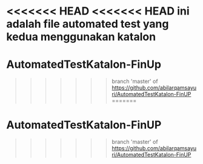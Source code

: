 <<<<<<< HEAD
<<<<<<< HEAD
ini adalah file automated test yang kedua menggunakan katalon
=======
# AutomatedTestKatalon-FinUp
>>>>>>> branch 'master' of https://github.com/abilarqamsayuri/AutomatedTestKatalon-FinUP
=======
# AutomatedTestKatalon-FinUP
>>>>>>> branch 'master' of https://github.com/abilarqamsayuri/AutomatedTestKatalon-FinUP
